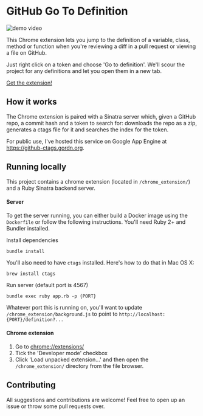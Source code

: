# GitHub Go To Definition

![demo video](https://cloud.githubusercontent.com/assets/1661310/16393966/eb1308ae-3c80-11e6-855a-5307593d6671.gif)

This Chrome extension lets you jump to the definition of a variable, class, method or function when you're reviewing a diff in a pull request or viewing a file on GitHub.

Just right click on a token and choose 'Go to definition'.  We'll scour the project for any definitions and let you open them in a new tab.

[Get the extension!](https://chrome.google.com/webstore/detail/github-go-to-definition/mnmfgfhdkhohgigpepkfjfeigkhfjhdj)

## How it works

The Chrome extension is paired with a Sinatra server which, given a GitHub repo, a commit hash and a token to search for: downloads the repo as a zip, generates a ctags file for it and searches the index for the token.

For public use, I've hosted this service on Google App Engine at https://github-ctags.gordn.org.

## Running locally

This project contains a chrome extension (located in `/chrome_extension/`) and a Ruby Sinatra backend server.

#### Server
To get the server running, you can either build a Docker image using the `Dockerfile` or follow the following instructions.  You'll need Ruby 2+ and Bundler installed.

Install dependencies

```
bundle install
```

You'll also need to have `ctags` installed.  Here's how to do that in Mac OS X:

```
brew install ctags
```

Run server (default port is 4567)

```
bundle exec ruby app.rb -p {PORT}
```

Whatever port this is running on, you'll want to update `/chrome_extension/background.js` to point to `http://localhost:{PORT}/definition?...`

#### Chrome extension

1. Go to [chrome://extensions/](chrome://extensions/)
2. Tick the 'Developer mode' checkbox
3. Click 'Load unpacked extension...' and then open the `/chrome_extension/` directory from the file browser.

## Contributing

All suggestions and contributions are welcome!  Feel free to open up an issue or throw some pull requests over.